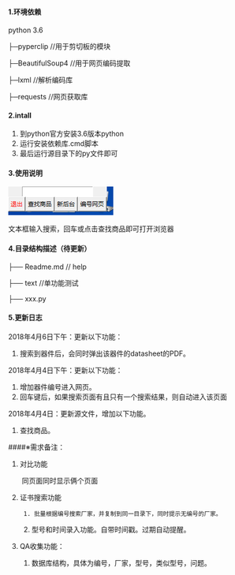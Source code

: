 ## 
#### 1.环境依赖
python 3.6

├─pyperclip			//用于剪切板的模块

├─BeautifulSoup4	//用于网页编码提取

├─lxml				//解析编码库

├─requests			//网页获取库

#### 2.intall
1. 到python官方安装3.6版本python
2. 运行安装依赖库.cmd脚本
3. 最后运行源目录下的py文件即可

#### 3.使用说明
![rd01](/image/rd01.jpg)



文本框输入搜索，回车或点击查找商品即可打开浏览器

#### 4.目录结构描述（待更新）
├── Readme.md   		  // help

├── text				  //单功能测试

├── xxx.py                           

#### 5.更新日志

2018年4月6日下午：更新以下功能：

1. 搜索到器件后，会同时弹出该器件的datasheet的PDF。

2018年4月4日下午：更新以下功能：

1. 增加器件编号进入网页。
2. 回车键后，如果搜索页面有且只有一个搜索结果，则自动进入该页面

2018年4月4日：更新源文件，增加以下功能。

1. 查找商品。


####※需求备注：

1. 对比功能

   ​	同页面同时显示俩个页面

2. 证书搜索功能

    	1. 批量根据编号搜索厂家，并复制到同一目录下，同时提示无编号的厂家。
   	2. 型号和时间录入功能。自带时间戳。过期自动提醒。

3. QA收集功能：

   1. 数据库结构，具体为编号，厂家，型号，类似型号，问题。
